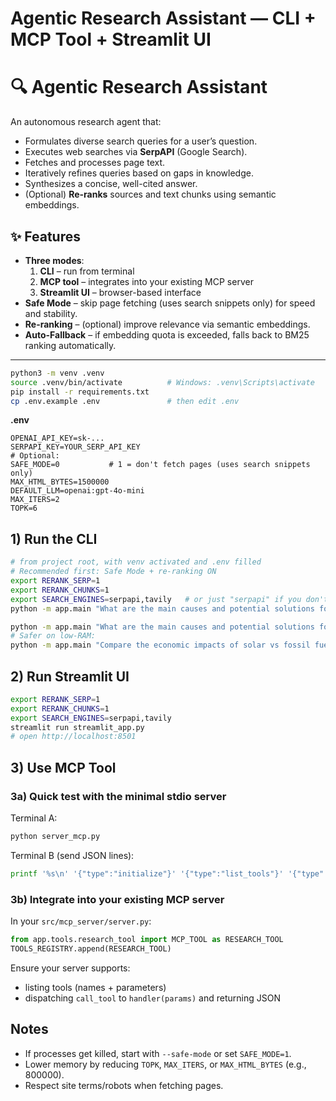 # Agentic Research Assistant — CLI + MCP Tool + Streamlit UI
# 🔍 Agentic Research Assistant

An autonomous research agent that:
- Formulates diverse search queries for a user’s question.
- Executes web searches via **SerpAPI** (Google Search).
- Fetches and processes page text.
- Iteratively refines queries based on gaps in knowledge.
- Synthesizes a concise, well-cited answer.
- (Optional) **Re-ranks** sources and text chunks using semantic embeddings.

## ✨ Features
- **Three modes**:
  1. **CLI** – run from terminal
  2. **MCP tool** – integrates into your existing MCP server
  3. **Streamlit UI** – browser-based interface
- **Safe Mode** – skip page fetching (uses search snippets only) for speed and stability.
- **Re-ranking** – (optional) improve relevance via semantic embeddings.
- **Auto-Fallback** – if embedding quota is exceeded, falls back to BM25 ranking automatically.

---

```bash
python3 -m venv .venv
source .venv/bin/activate          # Windows: .venv\Scripts\activate
pip install -r requirements.txt
cp .env.example .env               # then edit .env
```

**.env**
```
OPENAI_API_KEY=sk-...
SERPAPI_KEY=YOUR_SERP_API_KEY
# Optional:
SAFE_MODE=0           # 1 = don't fetch pages (uses search snippets only)
MAX_HTML_BYTES=1500000
DEFAULT_LLM=openai:gpt-4o-mini
MAX_ITERS=2
TOPK=6
```

## 1) Run the CLI

```bash
# from project root, with venv activated and .env filled
# Recommended first: Safe Mode + re-ranking ON
export RERANK_SERP=1
export RERANK_CHUNKS=1
export SEARCH_ENGINES=serpapi,tavily   # or just "serpapi" if you don't have Tavily key yet
python -m app.main "What are the main causes and potential solutions for global plastic pollution?" --safe-mode

python -m app.main "What are the main causes and potential solutions for global plastic pollution?"
# Safer on low-RAM:
python -m app.main "Compare the economic impacts of solar vs fossil fuels." --safe-mode
```

## 2) Run Streamlit UI

```bash
export RERANK_SERP=1
export RERANK_CHUNKS=1
export SEARCH_ENGINES=serpapi,tavily
streamlit run streamlit_app.py
# open http://localhost:8501

```

## 3) Use MCP Tool

### 3a) Quick test with the minimal stdio server
Terminal A:
```bash
python server_mcp.py
```
Terminal B (send JSON lines):
```bash
printf '%s\n' '{"type":"initialize"}' '{"type":"list_tools"}' '{"type":"call_tool","tool":"agentic_research","params":{"question":"Causes of plastic pollution?","safe_mode":true}}' | python server_mcp.py
```

### 3b) Integrate into your existing MCP server
In your `src/mcp_server/server.py`:
```python
from app.tools.research_tool import MCP_TOOL as RESEARCH_TOOL
TOOLS_REGISTRY.append(RESEARCH_TOOL)
```
Ensure your server supports:
- listing tools (names + parameters)
- dispatching `call_tool` to `handler(params)` and returning JSON

## Notes
- If processes get killed, start with `--safe-mode` or set `SAFE_MODE=1`.
- Lower memory by reducing `TOPK`, `MAX_ITERS`, or `MAX_HTML_BYTES` (e.g., 800000).
- Respect site terms/robots when fetching pages.
